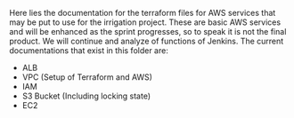 Here lies the documentation for the terraform files for AWS services that may be put to use for the irrigation project.
These are basic AWS services and will be enhanced as the sprint progresses, so to speak it is not the final product.
We will continue and analyze of functions of Jenkins.
The current documentations that exist in this folder are:

- ALB
- VPC (Setup of Terraform and AWS)
- IAM
- S3 Bucket (Including locking state)
- EC2